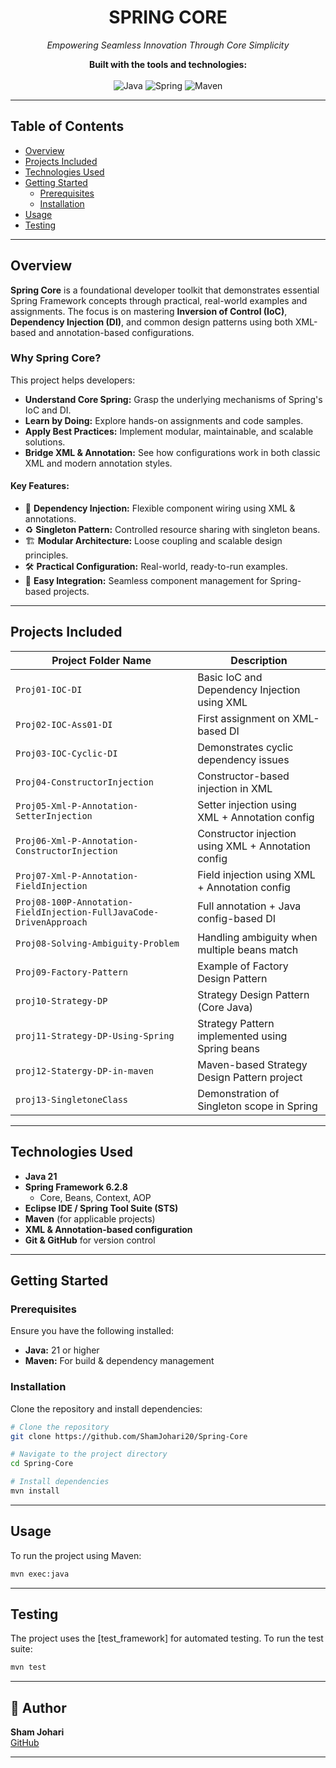 <!-- ================= IMPROVED PROFESSIONAL README CONTENT STARTS HERE ================= -->

<h1 align="center">SPRING CORE</h1>
<p align="center"><i>Empowering Seamless Innovation Through Core Simplicity</i></p>

<p align="center">
  <b>Built with the tools and technologies:</b><br><br>
  <img src="https://img.shields.io/badge/Java-21-blue.svg" alt="Java">
  <img src="https://img.shields.io/badge/Spring-6.2.8-brightgreen.svg" alt="Spring">
  <img src="https://img.shields.io/badge/Maven-3.8.4-blue.svg" alt="Maven">
</p>

---

##  Table of Contents

- [Overview](#overview)
- [Projects Included](#projects-included)
- [Technologies Used](#technologies-used)
- [Getting Started](#getting-started)
  - [Prerequisites](#prerequisites)
  - [Installation](#installation)
- [Usage](#usage)
- [Testing](#testing)

---

##  Overview

**Spring Core** is a foundational developer toolkit that demonstrates essential Spring Framework concepts through practical, real-world examples and assignments. The focus is on mastering **Inversion of Control (IoC)**, **Dependency Injection (DI)**, and common design patterns using both XML-based and annotation-based configurations.

###  Why Spring Core?

This project helps developers:

- **Understand Core Spring:** Grasp the underlying mechanisms of Spring's IoC and DI.
- **Learn by Doing:** Explore hands-on assignments and code samples.
- **Apply Best Practices:** Implement modular, maintainable, and scalable solutions.
- **Bridge XML & Annotation:** See how configurations work in both classic XML and modern annotation styles.

#### Key Features:

- 🌱 **Dependency Injection:** Flexible component wiring using XML & annotations.
- ♻️ **Singleton Pattern:** Controlled resource sharing with singleton beans.
- 🏗️ **Modular Architecture:** Loose coupling and scalable design principles.
- 🛠️ **Practical Configuration:** Real-world, ready-to-run examples.
- 🔗 **Easy Integration:** Seamless component management for Spring-based projects.

---

##  Projects Included

| Project Folder Name | Description |
|---------------------|-------------|
| `Proj01-IOC-DI` | Basic IoC and Dependency Injection using XML |
| `Proj02-IOC-Ass01-DI` | First assignment on XML-based DI |
| `Proj03-IOC-Cyclic-DI` | Demonstrates cyclic dependency issues |
| `Proj04-ConstructorInjection` | Constructor-based injection in XML |
| `Proj05-Xml-P-Annotation-SetterInjection` | Setter injection using XML + Annotation config |
| `Proj06-Xml-P-Annotation-ConstructorInjection` | Constructor injection using XML + Annotation config |
| `Proj07-Xml-P-Annotation-FieldInjection` | Field injection using XML + Annotation config |
| `Proj08-100P-Annotation-FieldInjection-FullJavaCode-DrivenApproach` | Full annotation + Java config-based DI |
| `Proj08-Solving-Ambiguity-Problem` | Handling ambiguity when multiple beans match |
| `Proj09-Factory-Pattern` | Example of Factory Design Pattern |
| `proj10-Strategy-DP` | Strategy Design Pattern (Core Java) |
| `proj11-Strategy-DP-Using-Spring` | Strategy Pattern implemented using Spring beans |
| `proj12-Statergy-DP-in-maven` | Maven-based Strategy Design Pattern project |
| `proj13-SingletoneClass` | Demonstration of Singleton scope in Spring |

---

##  Technologies Used

- **Java 21**
- **Spring Framework 6.2.8**
  - Core, Beans, Context, AOP
- **Eclipse IDE / Spring Tool Suite (STS)**
- **Maven** (for applicable projects)
- **XML & Annotation-based configuration**
- **Git & GitHub** for version control

---

##  Getting Started

### Prerequisites

Ensure you have the following installed:

- **Java:** 21 or higher
- **Maven:** For build & dependency management

### Installation

Clone the repository and install dependencies:

```sh
# Clone the repository
git clone https://github.com/ShamJohari20/Spring-Core

# Navigate to the project directory
cd Spring-Core

# Install dependencies
mvn install
```

---

##  Usage

To run the project using Maven:

```sh
mvn exec:java
```

---

##  Testing

The project uses the [test_framework] for automated testing. To run the test suite:

```sh
mvn test
```

---

## 👤 Author

**Sham Johari**  
[GitHub](https://github.com/ShamJohari20)

---

<!-- ## 📸 Screenshots

For a visual overview, see screenshots below:

![Project Structure and Overview](image1)
![Getting Started and Commands](image2)

---

## 📝 License

This repository is licensed under the [MIT License](LICENSE).

---

<!-- ================== END IMPROVED PROFESSIONAL README CONTENT =================== -->